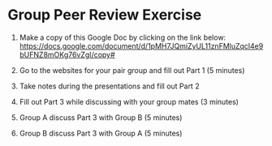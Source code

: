# Group Peer Review Exercise

1. Make a copy of this Google Doc by clicking on the link below:
   https://docs.google.com/document/d/1pMH7JQmiZyUL11znFMluZqcl4e9bUFNZ8mOKg76vZgI/copy#

2. Go to the websites for your pair group and fill out Part 1 (5 minutes)

3. Take notes during the presentations and fill out Part 2
   
4. Fill out Part 3 while discussing with your group mates (3 minutes)

5. Group A discuss Part 3 with Group B (5 minutes)

6. Group B discuss Part 3 with Group A (5 minutes)
